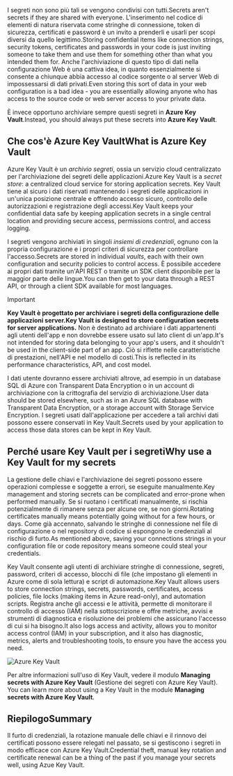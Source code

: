 <span data-ttu-id="44ddd-101">I segreti non sono più tali se vengono condivisi con tutti.</span><span class="sxs-lookup"><span data-stu-id="44ddd-101">Secrets aren't secrets if they are shared with everyone.</span></span> <span data-ttu-id="44ddd-102">L'inserimento nel codice di elementi di natura riservata come stringhe di connessione, token di sicurezza, certificati e password è un invito a prenderli e usarli per scopi diversi da quello legittimo.</span><span class="sxs-lookup"><span data-stu-id="44ddd-102">Storing confidential items like connection strings, security tokens, certificates and passwords in your code is just inviting someone to take them and use them for something other than what you intended them for.</span></span> <span data-ttu-id="44ddd-103">Anche l'archiviazione di questo tipo di dati nella configurazione Web è una cattiva idea, in quanto essenzialmente si consente a chiunque abbia accesso al codice sorgente o al server Web di impossessarsi di dati privati.</span><span class="sxs-lookup"><span data-stu-id="44ddd-103">Even storing this sort of data in your web configuration is a bad idea - you are essentially allowing anyone who has access to the source code or web server access to your private data.</span></span>

<span data-ttu-id="44ddd-104">È invece opportuno archiviare sempre questi segreti in **Azure Key Vault**.</span><span class="sxs-lookup"><span data-stu-id="44ddd-104">Instead, you should always put these secrets into **Azure Key Vault**.</span></span>

## <a name="what-is-azure-key-vault"></a><span data-ttu-id="44ddd-105">Che cos'è Azure Key Vault</span><span class="sxs-lookup"><span data-stu-id="44ddd-105">What is Azure Key Vault</span></span>
<span data-ttu-id="44ddd-106">Azure Key Vault è un *archivio segreti*, ossia un servizio cloud centralizzato per l'archiviazione dei segreti delle applicazioni.</span><span class="sxs-lookup"><span data-stu-id="44ddd-106">Azure Key Vault is a *secret store*: a centralized cloud service for storing application secrets.</span></span> <span data-ttu-id="44ddd-107">Key Vault tiene al sicuro i dati riservati mantenendo i segreti delle applicazioni in un'unica posizione centrale e offrendo accesso sicuro, controllo delle autorizzazioni e registrazione degli accessi.</span><span class="sxs-lookup"><span data-stu-id="44ddd-107">Key Vault keeps your confidential data safe by keeping application secrets in a single central location and providing secure access, permissions control, and access logging.</span></span>

<span data-ttu-id="44ddd-108">I segreti vengono archiviati in singoli *insiemi di credenziali*, ognuno con la propria configurazione e i propri criteri di sicurezza per controllare l'accesso.</span><span class="sxs-lookup"><span data-stu-id="44ddd-108">Secrets are stored in individual *vaults*, each with their own configuration and security policies to control access.</span></span> <span data-ttu-id="44ddd-109">È possibile accedere ai propri dati tramite un'API REST o tramite un SDK client disponibile per la maggior parte delle lingue.</span><span class="sxs-lookup"><span data-stu-id="44ddd-109">You can then get to your data through a REST API, or through a client SDK available for most languages.</span></span>

> [!IMPORTANT]
> <span data-ttu-id="44ddd-110">**Key Vault è progettato per archiviare i segreti della configurazione delle applicazioni server.**</span><span class="sxs-lookup"><span data-stu-id="44ddd-110">**Key Vault is designed to store configuration secrets for server applications.**</span></span> <span data-ttu-id="44ddd-111">Non è destinato ad archiviare i dati appartenenti agli utenti dell'app e non dovrebbe essere usato sul lato client di un'app.</span><span class="sxs-lookup"><span data-stu-id="44ddd-111">It's not intended for storing data belonging to your app's users, and it shouldn't be used in the client-side part of an app.</span></span> <span data-ttu-id="44ddd-112">Ciò si riflette nelle caratteristiche di prestazioni, nell'API e nel modello di costi.</span><span class="sxs-lookup"><span data-stu-id="44ddd-112">This is reflected in its performance characteristics, API, and cost model.</span></span>
>
> <span data-ttu-id="44ddd-113">I dati utente dovranno essere archiviati altrove, ad esempio in un database SQL di Azure con Transparent Data Encryption o in un account di archiviazione con la crittografia del servizio di archiviazione.</span><span class="sxs-lookup"><span data-stu-id="44ddd-113">User data should be stored elsewhere, such as in an Azure SQL database with Transparent Data Encryption, or a storage account with Storage Service Encryption.</span></span> <span data-ttu-id="44ddd-114">I segreti usati dall'applicazione per accedere a tali archivi dati possono essere conservati in Key Vault.</span><span class="sxs-lookup"><span data-stu-id="44ddd-114">Secrets used by your application to access those data stores can be kept in Key Vault.</span></span>

## <a name="why-use-a-key-vault-for-my-secrets"></a><span data-ttu-id="44ddd-115">Perché usare Key Vault per i segreti</span><span class="sxs-lookup"><span data-stu-id="44ddd-115">Why use a Key Vault for my secrets</span></span>

<span data-ttu-id="44ddd-116">La gestione delle chiavi e l'archiviazione dei segreti possono essere operazioni complesse e soggette a errori, se eseguite manualmente.</span><span class="sxs-lookup"><span data-stu-id="44ddd-116">Key management and storing secrets can be complicated and error-prone when performed manually.</span></span> <span data-ttu-id="44ddd-117">Se si ruotano i certificati manualmente, si rischia potenzialmente di rimanere senza per alcune ore, se non giorni.</span><span class="sxs-lookup"><span data-stu-id="44ddd-117">Rotating certificates manually means potentially going without for a few hours, or days.</span></span> <span data-ttu-id="44ddd-118">Come già accennato, salvando le stringhe di connessione nel file di configurazione o nel repository di codice si espongono le credenziali al rischio di furto.</span><span class="sxs-lookup"><span data-stu-id="44ddd-118">As mentioned above, saving your connections strings in your configuration file or code repository means someone could steal your credentials.</span></span>

<span data-ttu-id="44ddd-119">Key Vault consente agli utenti di archiviare stringhe di connessione, segreti, password, criteri di accesso, blocchi di file (che impostano gli elementi in Azure come di sola lettura) e script di automazione.</span><span class="sxs-lookup"><span data-stu-id="44ddd-119">Key Vault allows users to store connection strings, secrets, passwords, certificates, access policies, file locks (making items in Azure read-only), and automation scripts.</span></span>  <span data-ttu-id="44ddd-120">Registra anche gli accessi e le attività, permette di monitorare il controllo di accesso (IAM) nella sottoscrizione e offre metriche, avvisi e strumenti di diagnostica e risoluzione dei problemi che assicurano l'accesso di cui si ha bisogno.</span><span class="sxs-lookup"><span data-stu-id="44ddd-120">It also logs access and activity, allows you to monitor access control (IAM) in your subscription, and it also has diagnostic, metrics, alerts and troubleshooting tools, to ensure you have the access you need.</span></span>

![Azure Key Vault](../media-draft/Key-Vault.png)

<span data-ttu-id="44ddd-122"><!-- TODO: get link to TC module --> Per altre informazioni sull'uso di Key Vault, vedere il modulo **Managing secrets with Azure Key Vault** (Gestione dei segreti con Azure Key Vault).</span><span class="sxs-lookup"><span data-stu-id="44ddd-122"><!-- TODO: get link to TC module --> You can learn more about using a Key Vault in the module **Managing secrets with Azure Key Vault**.</span></span>

## <a name="summary"></a><span data-ttu-id="44ddd-123">Riepilogo</span><span class="sxs-lookup"><span data-stu-id="44ddd-123">Summary</span></span>

<span data-ttu-id="44ddd-124">Il furto di credenziali, la rotazione manuale delle chiavi e il rinnovo dei certificati possono essere relegati nel passato, se si gestiscono i segreti in modo efficace con Azure Key Vault.</span><span class="sxs-lookup"><span data-stu-id="44ddd-124">Credential theft, manual key rotation and certificate renewal can be a thing of the past if you manage your secrets well, using Azue Key Vault.</span></span>
